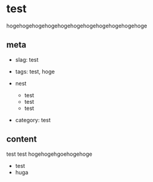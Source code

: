 # test
hogehogehogehogehogehogehogehogehogehogehoge

## meta

- slag: test
- tags: test, hoge
- nest
  - test
  - test
  - test

- category: test


## content

test test hogehogehgoehogehoge

- test
- huga
